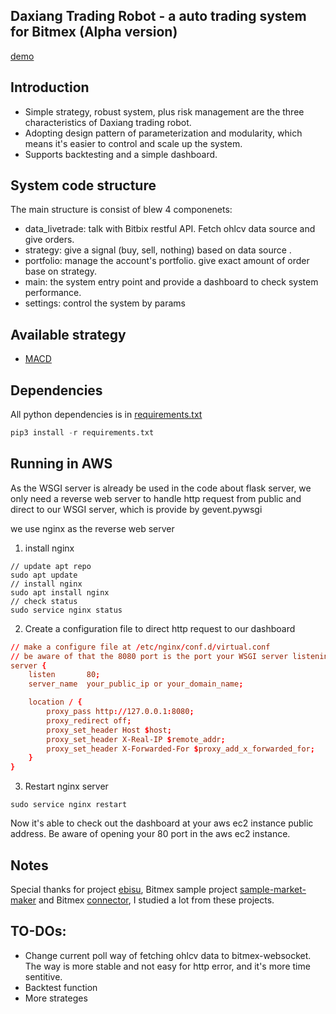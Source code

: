 ## Daxiang Trading Robot - a auto trading system for Bitmex (Alpha version)    
[demo](http://52.78.117.239/)

## Introduction    
- Simple strategy, robust system, plus risk management are the three characteristics of Daxiang trading robot.      
- Adopting design pattern of parameterization and modularity, which means it's easier to control and scale up the system.      
- Supports backtesting and a simple dashboard.   

## System code structure
The main structure is consist of blew 4 componenets:  
- data_livetrade: talk with Bitbix restful API. Fetch ohlcv data source and give orders. 
- strategy: give a signal (buy, sell, nothing) based on data source .
- portfolio: manage the account's portfolio. give exact amount of order base on strategy.
- main: the system entry point and provide a dashboard to check system performance.
- settings: control the system by params

## Available strategy
- [MACD](https://github.com/tw7613781/daxiang_trade/blob/master/strategy.py)

## Dependencies
All python dependencies is in [requirements.txt](https://github.com/tw7613781/daxiang_trade/blob/master/requirements.txt)
```python
pip3 install -r requirements.txt
```

## Running in AWS
As the WSGI server is already be used in the code about flask server, we only need a reverse web server to handle http request from public and direct to our WSGI server, which is provide by gevent.pywsgi   

we use nginx as the reverse web server

1. install nginx 
```shell
// update apt repo
sudo apt update
// install nginx
sudo apt install nginx
// check status
sudo service nginx status
```

2. Create a configuration file to direct http request to our dashboard
```conf
// make a configure file at /etc/nginx/conf.d/virtual.conf
// be aware of that the 8080 port is the port your WSGI server listening to
server {
    listen       80;
    server_name  your_public_ip or your_domain_name;

    location / {
        proxy_pass http://127.0.0.1:8080;
        proxy_redirect off;
        proxy_set_header Host $host;
        proxy_set_header X-Real-IP $remote_addr;
        proxy_set_header X-Forwarded-For $proxy_add_x_forwarded_for;
    }
}
```

3. Restart nginx server
```shell
sudo service nginx restart
```

Now it's able to check out the dashboard at your aws ec2 instance public address. Be aware of opening your 80 port in the aws ec2 instance.

## Notes   
Special thanks for project [ebisu](https://github.com/noda-sin/ebisu), Bitmex sample project [sample-market-maker](https://github.com/BitMEX/sample-market-maker) and Bitmex [connector](https://github.com/BitMEX/api-connectors), I studied a lot from these projects.

## TO-DOs:
- Change current poll way of fetching ohlcv data to bitmex-websocket. The way is more stable and not easy for http error, and it's more time sentitive.
- Backtest function
- More strateges